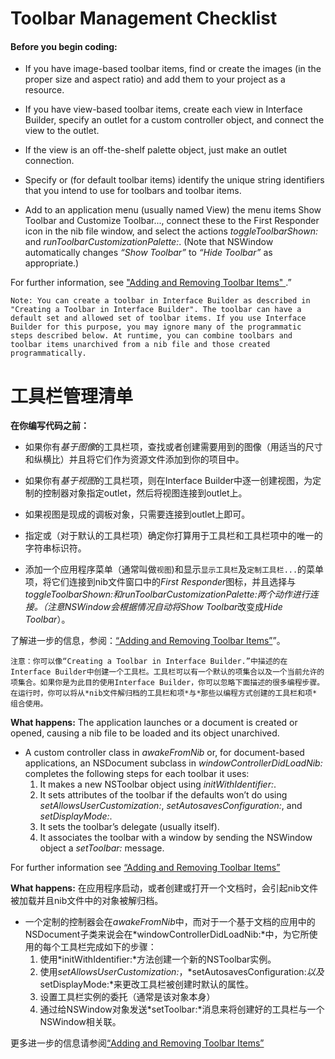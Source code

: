 # Toolbar Management Checklist

#### Before you begin coding:

* If you have image-based toolbar items, find or create the images (in the proper size and aspect ratio) and add them to your project as a resource.

* If you have view-based toolbar items, create each view in Interface Builder, specify an outlet for a custom controller object, and connect the view to the outlet.

* If the view is an off-the-shelf palette object, just make an outlet connection.

* Specify or (for default toolbar items) identify the unique string identifiers that you intend to use for toolbars and toolbar items.

* Add to an application menu (usually named View) the menu items Show Toolbar and Customize Toolbar..., connect these to the First Responder icon in the nib file window, and select the actions *toggleToolbarShown:* and *runToolbarCustomizationPalette:*. (Note that NSWindow automatically changes *“Show Toolbar”* to *“Hide Toolbar”* as appropriate.)

For further information, see [ "Adding and Removing Toolbar Items" ](https://developer.apple.com/library/mac/documentation/Cocoa/Conceptual/Toolbars/Tasks/AddRemoveToolbarItems.html#//apple_ref/doc/uid/20000755-BBCGJCDJ).”

```
Note: You can create a toolbar in Interface Builder as described in "Creating a Toolbar in Interface Builder". The toolbar can have a default set and allowed set of toolbar items. If you use Interface Builder for this purpose, you may ignore many of the programmatic steps described below. At runtime, you can combine toolbars and toolbar items unarchived from a nib file and those created programmatically.
```

# 工具栏管理清单

**在你编写代码之前：**

* 如果你有*基于图像*的工具栏项，查找或者创建需要用到的图像（用适当的尺寸和纵横比）并且将它们作为资源文件添加到你的项目中。

* 如果你有*基于视图*的工具栏项，则在Interface Builder中逐一创建视图，为定制的控制器对象指定outlet，然后将视图连接到outlet上。

* 如果视图是现成的调板对象，只需要连接到outlet上即可。

* 指定或（对于默认的工具栏项）确定你打算用于工具栏和工具栏项中的唯一的字符串标识符。

* 添加一个应用程序菜单（通常叫做`视图`)和显示`显示工具栏`及`定制工具栏...`的菜单项，将它们连接到nib文件窗口中的*First Responder*图标，并且选择与*toggleToolbarShown:*和*runToolbarCustomizationPalette:*两个动作进行连接。（注意NSWindow会根据情况自动将*Show Toolbar*改变成*Hide Toolbar*）。

了解进一步的信息，参阅：[“Adding and Removing Toolbar Items”](https://developer.apple.com/library/mac/documentation/Cocoa/Conceptual/Toolbars/Tasks/AddRemoveToolbarItems.html#//apple_ref/doc/uid/20000755-BBCGJCDJ)”。

```
注意：你可以像“Creating a Toolbar in Interface Builder.”中描述的在Interface Builder中创建一个工具栏。工具栏可以有一个默认的项集合以及一个当前允许的项集合。如果你是为此目的使用Interface Builder，你可以忽略下面描述的很多编程步骤。在运行时，你可以将从*nib文件解归档的工具栏和项*与*那些以编程方式创建的工具栏和项* 组合使用。
```

**What happens:** The application launches or a document is created or opened, causing a nib file to be loaded and its object unarchived.

* A custom controller class in *awakeFromNib* or, for document-based applications, an NSDocument subclass in *windowControllerDidLoadNib:* completes the following steps for each toolbar it uses:
    1. It makes a new NSToolbar object using *initWithIdentifier:*.
    2. It sets attributes of the toolbar if the defaults won’t do using *setAllowsUserCustomization:*, *setAutosavesConfiguration:*, and
    *setDisplayMode:*.
    3. It sets the toolbar’s delegate (usually itself).
    4. It associates the toolbar with a window by sending the NSWindow object a *setToolbar:* message.
    
For further information see [“Adding and Removing Toolbar Items” ](https://developer.apple.com/library/mac/documentation/Cocoa/Conceptual/Toolbars/Tasks/AddRemoveToolbarItems.html#//apple_ref/doc/uid/20000755-BBCGJCDJ)

**What happens:** 在应用程序启动，或者创建或打开一个文档时，会引起nib文件被加载并且nib文件中的对象被解归档。

* 一个定制的控制器会在*awakeFromNib*中，而对于一个基于文档的应用中的NSDocument子类来说会在*windowControllerDidLoadNib:*中，为它所使用的每个工具栏完成如下的步骤：
    1. 使用*initWithIdentifier:*方法创建一个新的NSToolbar实例。
    2. 使用*setAllowsUserCustomization:*，*setAutosavesConfiguration:*以及*setDisplayMode:*来更改工具栏被创建时默认的属性。
    3. 设置工具栏实例的委托（通常是该对象本身）
    4. 通过给NSWindow对象发送*setToolbar:*消息来将创建好的工具栏与一个NSWindow相关联。
    
更多进一步的信息请参阅[“Adding and Removing Toolbar Items”](https://developer.apple.com/library/mac/documentation/Cocoa/Conceptual/Toolbars/Tasks/AddRemoveToolbarItems.html#//apple_ref/doc/uid/20000755-BBCGJCDJ)








